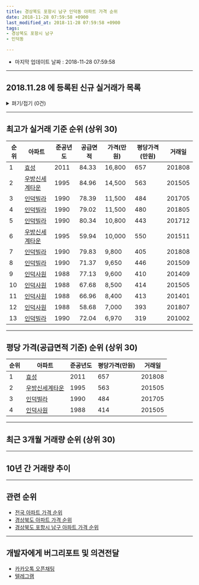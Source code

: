 ```yaml
---
title: 경상북도 포항시 남구 인덕동 아파트 가격 순위
date: 2018-11-28 07:59:58 +0900
last_modified_at: 2018-11-28 07:59:58 +0900
tags:
- 경상북도 포항시 남구
- 인덕동

---
```


* 마지막 업데이트 날짜 : 2018-11-28 07:59:58

---

## 2018.11.28 에 등록된 신규 실거래가 목록

<details>
<summary>펴기/접기 (0건)</summary>
<div markdown="1">

|아파트|준공년도|공급면적|가격(만원)|평당가격(만원)|거래일|
|---|---|---|---|---|---|
|없음||||||


</div>
</details>

---

## 최고가 실거래 기준 순위 (상위 30)


|순위|아파트|준공년도|공급면적|가격(만원)|평당가격(만원)|거래일|
|---|---|---|---|---|---|---|
|1|[효성](https://search.naver.com/search.naver?query=%EA%B2%BD%EC%83%81%EB%B6%81%EB%8F%84+%ED%8F%AC%ED%95%AD%EC%8B%9C+%EB%82%A8%EA%B5%AC+%EC%9D%B8%EB%8D%95%EB%8F%99+%ED%9A%A8%EC%84%B1)|2011|84.33|16,800|657|201808|
|2|[우방신세계타운](https://search.naver.com/search.naver?query=%EA%B2%BD%EC%83%81%EB%B6%81%EB%8F%84+%ED%8F%AC%ED%95%AD%EC%8B%9C+%EB%82%A8%EA%B5%AC+%EC%9D%B8%EB%8D%95%EB%8F%99+%EC%9A%B0%EB%B0%A9%EC%8B%A0%EC%84%B8%EA%B3%84%ED%83%80%EC%9A%B4)|1995|84.96|14,500|563|201505|
|3|[인덕빌라](https://search.naver.com/search.naver?query=%EA%B2%BD%EC%83%81%EB%B6%81%EB%8F%84+%ED%8F%AC%ED%95%AD%EC%8B%9C+%EB%82%A8%EA%B5%AC+%EC%9D%B8%EB%8D%95%EB%8F%99+%EC%9D%B8%EB%8D%95%EB%B9%8C%EB%9D%BC)|1990|78.39|11,500|484|201705|
|4|[인덕빌라](https://search.naver.com/search.naver?query=%EA%B2%BD%EC%83%81%EB%B6%81%EB%8F%84+%ED%8F%AC%ED%95%AD%EC%8B%9C+%EB%82%A8%EA%B5%AC+%EC%9D%B8%EB%8D%95%EB%8F%99+%EC%9D%B8%EB%8D%95%EB%B9%8C%EB%9D%BC)|1990|79.02|11,500|480|201805|
|5|[인덕빌라](https://search.naver.com/search.naver?query=%EA%B2%BD%EC%83%81%EB%B6%81%EB%8F%84+%ED%8F%AC%ED%95%AD%EC%8B%9C+%EB%82%A8%EA%B5%AC+%EC%9D%B8%EB%8D%95%EB%8F%99+%EC%9D%B8%EB%8D%95%EB%B9%8C%EB%9D%BC)|1990|80.34|10,800|443|201712|
|6|[우방신세계타운](https://search.naver.com/search.naver?query=%EA%B2%BD%EC%83%81%EB%B6%81%EB%8F%84+%ED%8F%AC%ED%95%AD%EC%8B%9C+%EB%82%A8%EA%B5%AC+%EC%9D%B8%EB%8D%95%EB%8F%99+%EC%9A%B0%EB%B0%A9%EC%8B%A0%EC%84%B8%EA%B3%84%ED%83%80%EC%9A%B4)|1995|59.94|10,000|550|201511|
|7|[인덕빌라](https://search.naver.com/search.naver?query=%EA%B2%BD%EC%83%81%EB%B6%81%EB%8F%84+%ED%8F%AC%ED%95%AD%EC%8B%9C+%EB%82%A8%EA%B5%AC+%EC%9D%B8%EB%8D%95%EB%8F%99+%EC%9D%B8%EB%8D%95%EB%B9%8C%EB%9D%BC)|1990|79.83|9,800|405|201808|
|8|[인덕빌라](https://search.naver.com/search.naver?query=%EA%B2%BD%EC%83%81%EB%B6%81%EB%8F%84+%ED%8F%AC%ED%95%AD%EC%8B%9C+%EB%82%A8%EA%B5%AC+%EC%9D%B8%EB%8D%95%EB%8F%99+%EC%9D%B8%EB%8D%95%EB%B9%8C%EB%9D%BC)|1990|71.37|9,650|446|201509|
|9|[인덕사원](https://search.naver.com/search.naver?query=%EA%B2%BD%EC%83%81%EB%B6%81%EB%8F%84+%ED%8F%AC%ED%95%AD%EC%8B%9C+%EB%82%A8%EA%B5%AC+%EC%9D%B8%EB%8D%95%EB%8F%99+%EC%9D%B8%EB%8D%95%EC%82%AC%EC%9B%90)|1988|77.13|9,600|410|201409|
|10|[인덕사원](https://search.naver.com/search.naver?query=%EA%B2%BD%EC%83%81%EB%B6%81%EB%8F%84+%ED%8F%AC%ED%95%AD%EC%8B%9C+%EB%82%A8%EA%B5%AC+%EC%9D%B8%EB%8D%95%EB%8F%99+%EC%9D%B8%EB%8D%95%EC%82%AC%EC%9B%90)|1988|67.68|8,500|414|201505|
|11|[인덕사원](https://search.naver.com/search.naver?query=%EA%B2%BD%EC%83%81%EB%B6%81%EB%8F%84+%ED%8F%AC%ED%95%AD%EC%8B%9C+%EB%82%A8%EA%B5%AC+%EC%9D%B8%EB%8D%95%EB%8F%99+%EC%9D%B8%EB%8D%95%EC%82%AC%EC%9B%90)|1988|66.96|8,400|413|201401|
|12|[인덕사원](https://search.naver.com/search.naver?query=%EA%B2%BD%EC%83%81%EB%B6%81%EB%8F%84+%ED%8F%AC%ED%95%AD%EC%8B%9C+%EB%82%A8%EA%B5%AC+%EC%9D%B8%EB%8D%95%EB%8F%99+%EC%9D%B8%EB%8D%95%EC%82%AC%EC%9B%90)|1988|58.68|7,000|393|201807|
|13|[인덕빌라](https://search.naver.com/search.naver?query=%EA%B2%BD%EC%83%81%EB%B6%81%EB%8F%84+%ED%8F%AC%ED%95%AD%EC%8B%9C+%EB%82%A8%EA%B5%AC+%EC%9D%B8%EB%8D%95%EB%8F%99+%EC%9D%B8%EB%8D%95%EB%B9%8C%EB%9D%BC)|1990|72.04|6,970|319|201002|


---

## 평당 가격(공급면적 기준) 순위 (상위 30)


|순위|아파트|준공년도|평당가격(만원)|거래일|
|---|---|---|---|---|
|1|[효성](https://search.naver.com/search.naver?query=%EA%B2%BD%EC%83%81%EB%B6%81%EB%8F%84+%ED%8F%AC%ED%95%AD%EC%8B%9C+%EB%82%A8%EA%B5%AC+%EC%9D%B8%EB%8D%95%EB%8F%99+%ED%9A%A8%EC%84%B1)|2011|657|201808|
|2|[우방신세계타운](https://search.naver.com/search.naver?query=%EA%B2%BD%EC%83%81%EB%B6%81%EB%8F%84+%ED%8F%AC%ED%95%AD%EC%8B%9C+%EB%82%A8%EA%B5%AC+%EC%9D%B8%EB%8D%95%EB%8F%99+%EC%9A%B0%EB%B0%A9%EC%8B%A0%EC%84%B8%EA%B3%84%ED%83%80%EC%9A%B4)|1995|563|201505|
|3|[인덕빌라](https://search.naver.com/search.naver?query=%EA%B2%BD%EC%83%81%EB%B6%81%EB%8F%84+%ED%8F%AC%ED%95%AD%EC%8B%9C+%EB%82%A8%EA%B5%AC+%EC%9D%B8%EB%8D%95%EB%8F%99+%EC%9D%B8%EB%8D%95%EB%B9%8C%EB%9D%BC)|1990|484|201705|
|4|[인덕사원](https://search.naver.com/search.naver?query=%EA%B2%BD%EC%83%81%EB%B6%81%EB%8F%84+%ED%8F%AC%ED%95%AD%EC%8B%9C+%EB%82%A8%EA%B5%AC+%EC%9D%B8%EB%8D%95%EB%8F%99+%EC%9D%B8%EB%8D%95%EC%82%AC%EC%9B%90)|1988|414|201505|


---

## 최근 3개월 거래량 순위 (상위 30)


<div style="width:100%;">
    <canvas id="deal_count_ranking" height="250"></canvas>
</div>


<script>
new Chart(document.getElementById("deal_count_ranking"), {
    type: 'horizontalBar',
    data: {
        labels: ['우방신세계타운'],
        datasets: [{
            label: '실거래 수',
            data: [3],
            borderColor: "rgba(255, 0, 128, 1)",
            backgroundColor: "rgba(255, 0, 128, 0.5)",
            fill: false,
        }]
    },
    options: {
        responsive: true,
        title: {
            display: true,
            text: '최근 3개월 거래량 순위'
        },
        tooltips: {
            mode: 'index',
            intersect: false,
            callbacks: {
                title: function(tooltipItems, data) {
                    return "실거래 수:";
                },
                label: function(tooltipItem, data) {
                    return data.labels[tooltipItem.index] + ": " + tooltipItem.xLabel;
                }
            }
        },
        hover: {
            mode: 'nearest',
            intersect: true
        },
        scales: {
            xAxes: [{
                display: true,
                scaleLabel: {
                    display: true,
                    labelString: '실거래 수'
                },
                ticks: {
                    suggestedMin: 0,
                }
            }],
            yAxes: [{
                display: true,
                ticks: {
                    autoSkip: false,
                    callback: function(value, index, values) {
                        if (value.length > 15)
                            return value.substr(0, 13) + "...";
                        else
                            return value;
                    }
                },
                scaleLabel: {
                    display: false,
                }
            }]
        }
    }
});

</script>


---

## 10년 간 거래량 추이


<div style="width:100%;">
    <canvas id="deal_progress" height="250"></canvas>
</div>

<script>
new Chart(document.getElementById("deal_progress"), {
    type: 'line',
    data: {
        labels: ['200811','200812','200901','200902','200903','200904','200905','200906','200907','200908','200909','200910','200911','200912','201001','201002','201003','201004','201005','201006','201007','201008','201009','201010','201011','201012','201101','201102','201103','201104','201105','201106','201107','201108','201109','201110','201111','201112','201201','201202','201203','201204','201205','201206','201207','201208','201209','201210','201211','201212','201301','201302','201303','201304','201305','201306','201307','201308','201309','201310','201311','201312','201401','201402','201403','201404','201405','201406','201407','201408','201409','201410','201411','201412','201501','201502','201503','201504','201505','201506','201507','201508','201509','201510','201511','201512','201601','201602','201603','201604','201605','201606','201607','201608','201609','201610','201611','201612','201701','201702','201703','201704','201705','201706','201707','201708','201709','201710','201711','201712','201801','201802','201803','201804','201805','201806','201807','201808','201809','201810','201811'],
        datasets: [{
            label: '실거래 수',
            pointRadius: 1,
            data: [1, 2, 2, 3, 4, 7, 3, 4, 2, 3, 2, 1, 3, 6, 5, 5, 7, 3, 1, 3, 3, 3, 4, 6, 4, 3, 3, 5, 7, 4, 2, 6, 7, 7, 0, 7, 9, 6, 4, 6, 6, 6, 7, 10, 5, 5, 1, 1, 2, 5, 1, 4, 2, 7, 7, 1, 4, 0, 3, 3, 2, 2, 4, 5, 2, 6, 3, 4, 7, 2, 3, 1, 7, 3, 4, 6, 4, 8, 6, 5, 4, 4, 3, 1, 3, 1, 3, 1, 2, 1, 0, 4, 2, 2, 0, 4, 2, 3, 1, 4, 1, 2, 1, 2, 6, 3, 0, 1, 0, 3, 2, 2, 2, 0, 2, 2, 3, 3, 1, 2, 0],
            borderColor: "rgba(255, 201, 14, 1)",
            backgroundColor: "rgba(255, 201, 14, 0.5)",
            fill: true,
        }]
    },
    options: {
        responsive: true,
        title: {
            display: true,
            text: '10년간 거래량 추이'
        },
        tooltips: {
            mode: 'index',
            intersect: false,
        },
        hover: {
            mode: 'nearest',
            intersect: true
        },
        scales: {
            xAxes: [{
                display: true,
                scaleLabel: {
                    display: true,
                    labelString: '년/월'
                }
            }],
            yAxes: [{
                display: true,
                ticks: {
                    suggestedMin: 0,
                },
                scaleLabel: {
                    display: true,
                    labelString: '실거래 수'
                }
            }]
        }
    }
});

</script>


---

## 관련 순위

- [전국 아파트 가격 순위](https://inasie.github.io/apt-ranking/전국)
- [경상북도 아파트 가격 순위](https://inasie.github.io/apt-ranking/경상북도)
- [경상북도 포항시 남구 아파트 가격 순위](https://inasie.github.io/apt-ranking/경상북도-포항시-남구)


---

## 개발자에게 버그리포트 및 의견전달

- [카카오톡 오픈채팅](https://open.kakao.com/o/gLJUAP4)
- [텔레그램](https://t.me/inasie)

